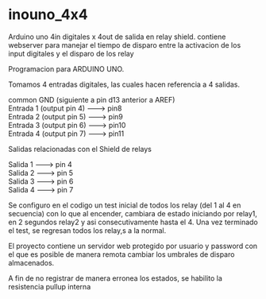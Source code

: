 # inouno_4x4
Arduino uno 4in digitales x 4out de salida en relay shield. contiene webserver para manejar el tiempo de disparo entre la activacion de los input digitales y el disparo de los relay

Programacion para ARDUINO UNO.

Tomamos 4 entradas digitales, las cuales hacen referencia a 4 salidas.

common GND (siguiente a pin d13 anterior a AREF) <br>
Entrada 1 (output pin 4)  ---> pin8 <br>
Entrada 2 (output pin 5)  ---> pin9 <br>
Entrada 3 (output pin 6)  ---> pin10 <br>
Entrada 4 (output pin 7)  ---> pin11 <br>

Salidas relacionadas con el Shield de relays <br>

Salida 1 ---> pin 4 <br>
Salida 2 ---> pin 5 <br>
Salida 3 ---> pin 6 <br>
Salida 4 ---> pin 7 <br>

Se configuro en el codigo un test inicial de todos los relay (del 1 al 4 en secuencia) con lo que al encender, cambiara de estado iniciando por relay1, en 2 segundos relay2 y asi consecutivamente hasta el 4. Una vez terminado el test, se regresan todos los relay,s a la normal.

El proyecto contiene un servidor web protegido por usuario y password con el que es posible de manera remota cambiar los umbrales de disparo almacenados.

A fin de no registrar de manera erronea los estados, se habilito la resistencia pullup interna
